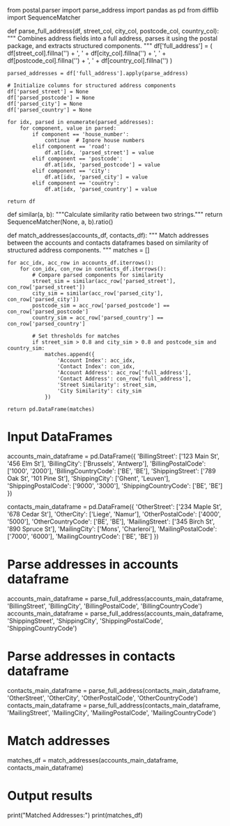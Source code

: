 from postal.parser import parse_address
import pandas as pd
from difflib import SequenceMatcher


def parse_full_address(df, street_col, city_col, postcode_col, country_col):
    """
    Combines address fields into a full address, parses it using the postal package, 
    and extracts structured components.
    """
    df['full_address'] = (
        df[street_col].fillna('') + ', ' +
        df[city_col].fillna('') + ', ' +
        df[postcode_col].fillna('') + ', ' +
        df[country_col].fillna('')
    )
    
    parsed_addresses = df['full_address'].apply(parse_address)
    
    # Initialize columns for structured address components
    df['parsed_street'] = None
    df['parsed_postcode'] = None
    df['parsed_city'] = None
    df['parsed_country'] = None

    for idx, parsed in enumerate(parsed_addresses):
        for component, value in parsed:
            if component == 'house_number':
                continue  # Ignore house numbers
            elif component == 'road':
                df.at[idx, 'parsed_street'] = value
            elif component == 'postcode':
                df.at[idx, 'parsed_postcode'] = value
            elif component == 'city':
                df.at[idx, 'parsed_city'] = value
            elif component == 'country':
                df.at[idx, 'parsed_country'] = value

    return df


def similar(a, b):
    """Calculate similarity ratio between two strings."""
    return SequenceMatcher(None, a, b).ratio()


def match_addresses(accounts_df, contacts_df):
    """
    Match addresses between the accounts and contacts dataframes
    based on similarity of structured address components.
    """
    matches = []

    for acc_idx, acc_row in accounts_df.iterrows():
        for con_idx, con_row in contacts_df.iterrows():
            # Compare parsed components for similarity
            street_sim = similar(acc_row['parsed_street'], con_row['parsed_street'])
            city_sim = similar(acc_row['parsed_city'], con_row['parsed_city'])
            postcode_sim = acc_row['parsed_postcode'] == con_row['parsed_postcode']
            country_sim = acc_row['parsed_country'] == con_row['parsed_country']

            # Set thresholds for matches
            if street_sim > 0.8 and city_sim > 0.8 and postcode_sim and country_sim:
                matches.append({
                    'Account Index': acc_idx,
                    'Contact Index': con_idx,
                    'Account Address': acc_row['full_address'],
                    'Contact Address': con_row['full_address'],
                    'Street Similarity': street_sim,
                    'City Similarity': city_sim
                })

    return pd.DataFrame(matches)


# Input DataFrames
accounts_main_dataframe = pd.DataFrame({
    'BillingStreet': ['123 Main St', '456 Elm St'],
    'BillingCity': ['Brussels', 'Antwerp'],
    'BillingPostalCode': ['1000', '2000'],
    'BillingCountryCode': ['BE', 'BE'],
    'ShippingStreet': ['789 Oak St', '101 Pine St'],
    'ShippingCity': ['Ghent', 'Leuven'],
    'ShippingPostalCode': ['9000', '3000'],
    'ShippingCountryCode': ['BE', 'BE']
})

contacts_main_dataframe = pd.DataFrame({
    'OtherStreet': ['234 Maple St', '678 Cedar St'],
    'OtherCity': ['Liege', 'Namur'],
    'OtherPostalCode': ['4000', '5000'],
    'OtherCountryCode': ['BE', 'BE'],
    'MailingStreet': ['345 Birch St', '890 Spruce St'],
    'MailingCity': ['Mons', 'Charleroi'],
    'MailingPostalCode': ['7000', '6000'],
    'MailingCountryCode': ['BE', 'BE']
})

# Parse addresses in accounts dataframe
accounts_main_dataframe = parse_full_address(accounts_main_dataframe, 'BillingStreet', 'BillingCity', 'BillingPostalCode', 'BillingCountryCode')
accounts_main_dataframe = parse_full_address(accounts_main_dataframe, 'ShippingStreet', 'ShippingCity', 'ShippingPostalCode', 'ShippingCountryCode')

# Parse addresses in contacts dataframe
contacts_main_dataframe = parse_full_address(contacts_main_dataframe, 'OtherStreet', 'OtherCity', 'OtherPostalCode', 'OtherCountryCode')
contacts_main_dataframe = parse_full_address(contacts_main_dataframe, 'MailingStreet', 'MailingCity', 'MailingPostalCode', 'MailingCountryCode')

# Match addresses
matches_df = match_addresses(accounts_main_dataframe, contacts_main_dataframe)

# Output results
print("Matched Addresses:")
print(matches_df)
